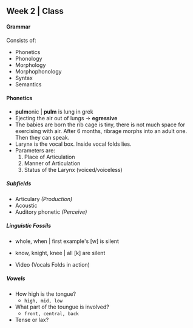 ## Week 2 | Class
#### Grammar
Consists of:
- Phonetics
- Phonology
- Morphology
- Morphophonology
- Syntax
- Semantics

#### Phonetics

- **pulm**onic | **pulm** is lung in grek
- Ejecting the air out of lungs -> **egressive**
- The babies are born the rib cage is tiny, there is not much space for exercising with air. After 6 months, ribrage morphs into an adult one. Then they can speak.
- Larynx is the vocal box. Inside vocal folds lies.
- Parameters are:
  1. Place of Articulation
  2. Manner of Articulation
  3. Status of the Larynx (voiced/voiceless)

##### Subfields
- Articulary _(Production)_
- Acoustic
- Auditory phonetic _(Perceive)_

##### Linguistic Fossils
- whole, when | first example's [w] is silent
- know, knight, knee | all [k] are silent

- Video (Vocals Folds in action)

##### Vowels
- How high is the tongue?
  - `high, mid, low`
- What part of the toungue is involved?
  - `front, central, back`
- Tense or lax?